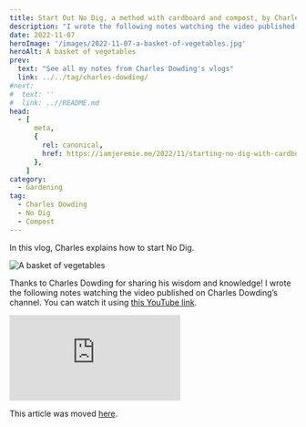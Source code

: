 ```yaml
---
title: Start Out No Dig, a method with cardboard and compost, by Charles Dowding
description: "I wrote the following notes watching the video published on Charles Dowding's channel"
date: 2022-11-07
heroImage: '/images/2022-11-07-a-basket-of-vegetables.jpg'
heroAlt: A basket of vegetables
prev:
  text: "See all my notes from Charles Dowding's vlogs"
  link: ../../tag/charles-dowding/
#next:
#  text: ''
#  link: ..//README.md
head:
  - [
      meta,
      {
        rel: canonical,
        href: https://iamjeremie.me/2022/11/starting-no-dig-with-cardboard-and-compost-charles-dowding,
      },
    ]
category:
  - Gardening
tag:
  - Charles Dowding
  - No Dig
  - Compost
---
```


In this vlog, Charles explains how to start No Dig.

![A basket of vegetables](/images/2022-11-07-a-basket-of-vegetables.jpg 'Credits: image taken from Charles Dowding’s vlog')

Thanks to Charles Dowding for sharing his wisdom and knowledge!
I wrote the following notes watching the video published on Charles Dowding’s channel.
You can watch it using [this YouTube link](https://www.youtube.com/watch?v=0LH6-w57Slw).

<!-- markdownlint-disable MD033 -->
<p class="newsletter-wrapper"><iframe class="newsletter-embed" src="https://iamjeremie.substack.com/embed" frameborder="0" scrolling="no"></iframe></p>

This article was moved [here](../../2022/11/starting-no-dig-with-cardboard-and-compost-charles-dowding/README.md).
